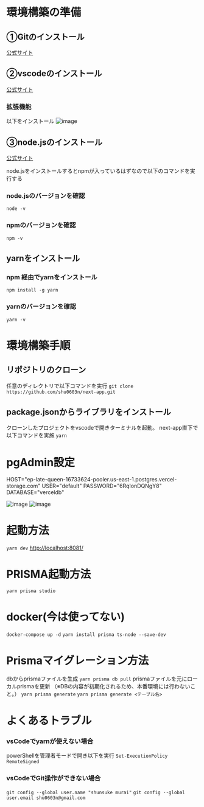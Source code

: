 # 環境構築の準備

## ①Gitのインストール
[公式サイト](https://gitforwindows.org/)

## ②vscodeのインストール
[公式サイト](https://code.visualstudio.com/download)

### 拡張機能
以下をインストール
![image](https://github.com/shu0603n/next-app/assets/61679407/791a6e65-0b6c-44d0-9153-34310e048b7d)


## ③node.jsのインストール
[公式サイト](https://nodejs.org/en)

node.jsをインストールするとnpmが入っているはずなので以下のコマンドを実行する

### node.jsのバージョンを確認
`node -v`
### npmのバージョンを確認
`npm -v`

## yarnをインストール

### npm 経由でyarnをインストール
`npm install -g yarn`
### yarnのバージョンを確認
`yarn -v`

# 環境構築手順

## リポジトリのクローン
任意のディレクトリで以下コマンドを実行
`git clone https://github.com/shu0603n/next-app.git`

## package.jsonからライブラリをインストール
クローンしたプロジェクトをvscodeで開きターミナルを起動。
next-app直下で以下コマンドを実施
`yarn`

# pgAdmin設定
HOST="ep-late-queen-16733624-pooler.us-east-1.postgres.vercel-storage.com"
USER="default"
PASSWORD="6RqIonDQNgY8"
DATABASE="verceldb"

![image](https://github.com/shu0603n/next-app/assets/61679407/a997e497-1bd5-46c1-a0e3-48633e5caa21)
![image](https://github.com/shu0603n/next-app/assets/61679407/cafa4439-0f24-40c9-afba-88b16c7cee33)


# 起動方法
`yarn dev`
[http://localhost:8081/](http://localhost:8081/)

# PRISMA起動方法
`yarn prisma studio`

# docker(今は使ってない)
`docker-compose up -d`
`yarn install prisma ts-node --save-dev`

# Prismaマイグレーション方法
dbからprismaファイルを生成
`yarn prisma db pull`
prismaファイルを元にローカルprismaを更新
（※DBの内容が初期化されるため、本番環境には行わないこと。）
`yarn prisma generate`
`yarn prisma generate <テーブル名>`

# よくあるトラブル
### vsCodeでyarnが使えない場合
powerShellを管理者モードで開き以下を実行
`Set-ExecutionPolicy RemoteSigned`

### vsCodeでGit操作ができない場合
`git config --global user.name "shunsuke murai"`
`git config --global user.email shu0603n@gmail.com`

